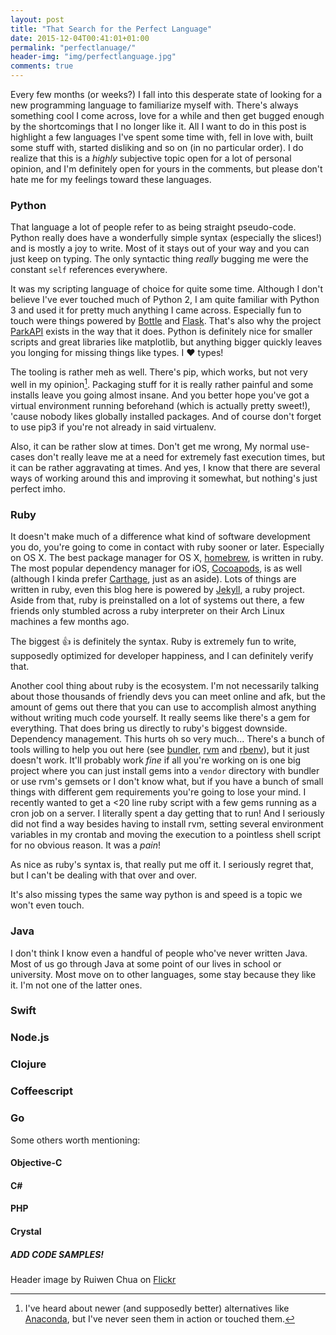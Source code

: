 ```yaml
---
layout: post
title: "That Search for the Perfect Language"
date: 2015-12-04T00:41:01+01:00
permalink: "perfectlanuage/"
header-img: "img/perfectlanguage.jpg"
comments: true
---
```


Every few months (or weeks?) I fall into this desperate state of looking for a new programming language to familiarize myself with. There's always something cool I come across, love for a while and then get bugged enough by the shortcomings that I no longer like it. All I want to do in this post is highlight a few languages I've spent some time with, fell in love with, built some stuff with, started disliking and so on (in no particular order). I do realize that this is a *highly* subjective topic open for a lot of personal opinion, and I'm definitely open for yours in the comments, but please don't hate me for my feelings toward these languages.

### Python

That language a lot of people refer to as being straight pseudo-code. Python really does have a wonderfully simple syntax (especially the slices!) and is mostly a joy to write. Most of it stays out of your way and you can just keep on typing. The only syntactic thing *really* bugging me were the constant `self` references everywhere.

It was my scripting language of choice for quite some time. Although I don't believe I've ever touched much of Python 2, I am quite familiar with Python 3 and used it for pretty much anything I came across. Especially fun to touch were things powered by [Bottle](http://bottlepy.org/docs/dev/index.html) and [Flask](http://flask.pocoo.org). That's also why the project [ParkAPI](https://github.com/offenesdresden/ParkAPI) exists in the way that it does.
Python is definitely nice for smaller scripts and great libraries like matplotlib, but anything bigger quickly leaves you longing for missing things like types. I ❤️ types!

The tooling is rather meh as well. There's pip, which works, but not very well in my opinion[^1]. Packaging stuff for it is really rather painful and some installs leave you going almost insane. And you better hope you've got a virtual environment running beforehand (which is actually pretty sweet!), 'cause nobody likes globally installed packages. And of course don't forget to use pip3 if you're not already in said virtualenv.

Also, it can be rather slow at times. Don't get me wrong, My normal use-cases don't really leave me at a need for extremely fast execution times, but it can be rather aggravating at times. And yes, I know that there are several ways of working around this and improving it somewhat, but nothing's just perfect imho.

### Ruby

It doesn't make much of a difference what kind of software development you do, you're going to come in contact with ruby sooner or later. Especially on OS X. The best package manager for OS X, [homebrew](http://brew.sh), is written in ruby. The most popular dependency manager for iOS, [Cocoapods](https://cocoapods.org), is as well (although I kinda prefer [Carthage](https://github.com/Carthage/Carthage), just as an aside). Lots of things are written in ruby, even this blog here is powered by [Jekyll](https://jekyllrb.com), a ruby project. Aside from that, ruby is preinstalled on a lot of systems out there, a few friends only stumbled across a ruby interpreter on their Arch Linux machines a few months ago.

The biggest 👍 is definitely the syntax. Ruby is extremely fun to write, supposedly optimized for developer happiness, and I can definitely verify that.

Another cool thing about ruby is the ecosystem. I'm not necessarily talking about those thousands of friendly devs you can meet online and afk, but the amount of gems out there that you can use to accomplish almost anything without writing much code yourself. It really seems like there's a gem for everything.
That does bring us directly to ruby's biggest downside. Dependency management. This hurts oh so very much... There's a bunch of tools willing to help you out here (see [bundler](http://bundler.io), [rvm](https://rvm.io) and [rbenv](https://github.com/rbenv/rbenv)), but it just doesn't work. It'll probably work *fine* if all you're working on is one big project where you can just install gems into a `vendor` directory with bundler or use rvm's gemsets or I don't know what, but if you have a bunch of small things with different gem requirements you're going to lose your mind.
I recently wanted to get a <20 line ruby script with a few gems running as a cron job on a server. I literally spent a day getting that to run! And I seriously did not find a way besides having to install rvm, setting several environment variables in my crontab and moving the execution to a pointless shell script for no obvious reason. It was a *pain*!

As nice as ruby's syntax is, that really put me off it. I seriously regret that, but I can't be dealing with that over and over.

It's also missing types the same way python is and speed is a topic we won't even touch.

### Java

I don't think I know even a handful of people who've never written Java. Most of us go through Java at some point of our lives in school or university. Most move on to other languages, some stay because they like it. I'm not one of the latter ones.


### Swift

### Node.js

### Clojure

### Coffeescript

### Go


Some others worth mentioning:

#### Objective-C

#### C#

#### PHP

#### Crystal

##### ADD CODE SAMPLES!

Header image by Ruiwen Chua on [Flickr](https://www.flickr.com/photos/ruiwen/3260095534/)

[^1]: I've heard about newer (and supposedly better) alternatives like [Anaconda](http://docs.continuum.io/anaconda/index), but I've never seen them in action or touched them.
